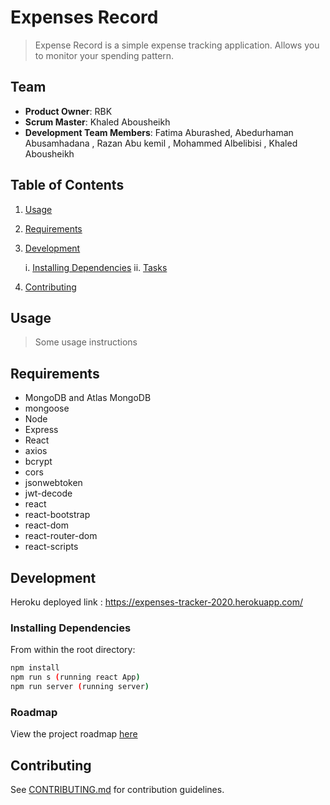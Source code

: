 # Expenses Record

> Expense Record is a simple expense tracking application. Allows you to monitor your spending pattern.

## Team

- **Product Owner**: RBK
- **Scrum Master**: Khaled Abousheikh
- **Development Team Members**: Fatima Aburashed, Abedurhaman Abusamhadana , Razan Abu kemil , Mohammed Albelibisi , Khaled Abousheikh

## Table of Contents

1. [Usage](#Usage)
2. [Requirements](#requirements)
3. [Development](#development)

   i. [Installing Dependencies](#installing-dependencies)
   ii. [Tasks](#tasks)

4. [Contributing](#contributing)

## Usage

> Some usage instructions

## Requirements

- MongoDB and Atlas MongoDB
- mongoose
- Node
- Express
- React
- axios
- bcrypt
- cors
- jsonwebtoken
- jwt-decode
- react
- react-bootstrap
- react-dom
- react-router-dom
- react-scripts

## Development

Heroku deployed link :
https://expenses-tracker-2020.herokuapp.com/

### Installing Dependencies

From within the root directory:

```sh
npm install
npm run s (running react App)
npm run server (running server)
```

### Roadmap

View the project roadmap [here](https://github.com/rbk-WeekOff-Project-GroupSix/rbk-WeekOff-Project-GroupSix/issues)

## Contributing

See [CONTRIBUTING.md](https://github.com/rbk-WeekOff-Project-GroupSix/rbk-WeekOff-Project-GroupSix/blob/dev/_CONTRIBUTING.md) for contribution guidelines.
